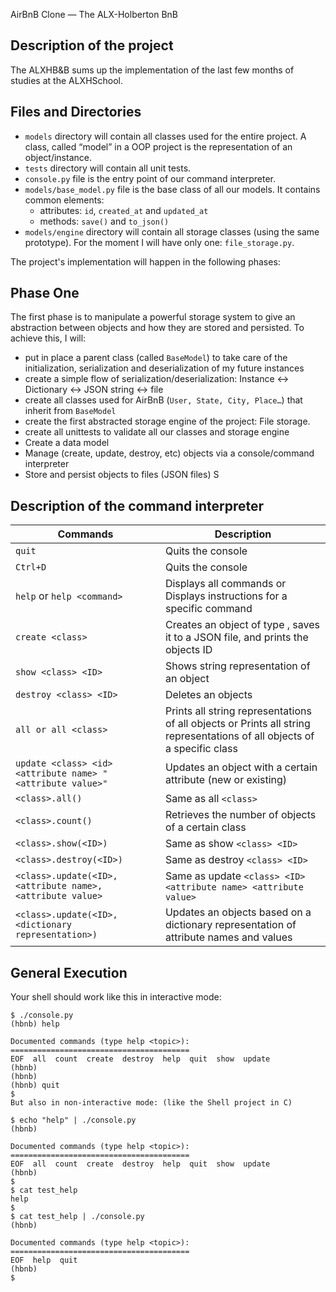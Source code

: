 AirBnB Clone ― The ALX-Holberton BnB

## Description of the project
The ALXHB&B sums up the implementation of the last few months of studies at the ALXHSchool.

## Files and Directories
- ```models``` directory will contain all classes used for the entire project. A class, called “model” in a OOP project is the representation of an object/instance.
- ```tests``` directory will contain all unit tests.
- ```console.py``` file is the entry point of our command interpreter.
- ```models/base_model.py``` file is the base class of all our models. It contains common elements:
    - attributes: ```id```, ```created_at``` and ```updated_at```
    - methods: ```save()``` and ```to_json()```
- ```models/engine``` directory will contain all storage classes (using the same prototype). For the moment I will have only one: ```file_storage.py```.

The project's implementation will happen in the following phases:
## Phase One
The first phase is to manipulate a powerful storage system to give an abstraction between objects and how they are stored and persisted. To achieve this, I will:
- put in place a parent class (called ```BaseModel```) to take care of the initialization, serialization and deserialization of my future instances
- create a simple flow of serialization/deserialization: Instance <-> Dictionary <-> JSON string <-> file
- create all classes used for AirBnB (```User, State, City, Place…```) that inherit from ```BaseModel```
- create the first abstracted storage engine of the project: File storage.
- create all unittests to validate all our classes and storage engine
- Create a data model
- Manage (create, update, destroy, etc) objects via a console/command interpreter
- Store and persist objects to files (JSON files)
S
## Description of the command interpreter
| Commands  | Description |
| ------------- | ------------- |
| ```quit```  | Quits the console  |
| ```Ctrl+D```  | Quits the console  |
| ```help``` or ```help <command>```  | Displays all commands or Displays instructions for a specific command
| ```create <class>```  | Creates an object of type , saves it to a JSON file, and prints the objects ID
| ```show <class> <ID>```  | Shows string representation of an object
| ```destroy <class> <ID>```  | Deletes an objects
| ```all or all <class>```  | Prints all string representations of all objects or Prints all string representations of all objects of a specific class
| ```update <class> <id> <attribute name> "<attribute value>"```  | Updates an object with a certain attribute (new or existing)
| ```<class>.all()```  | Same as all ```<class>```
| ```<class>.count()```  | Retrieves the number of objects of a certain class
| ```<class>.show(<ID>)```  | Same as show ```<class> <ID>```
| ```<class>.destroy(<ID>)```  | Same as destroy ```<class> <ID>```
| ```<class>.update(<ID>, <attribute name>, <attribute value>```  | Same as update ```<class> <ID> <attribute name> <attribute value>```
| ```<class>.update(<ID>, <dictionary representation>)```  | Updates an objects based on a dictionary representation of attribute names and values

## General Execution
Your shell should work like this in interactive mode:
```
$ ./console.py
(hbnb) help

Documented commands (type help <topic>):
========================================
EOF  all  count  create  destroy  help  quit  show  update
(hbnb) 
(hbnb) 
(hbnb) quit
$
But also in non-interactive mode: (like the Shell project in C)

$ echo "help" | ./console.py
(hbnb)

Documented commands (type help <topic>):
========================================
EOF  all  count  create  destroy  help  quit  show  update
(hbnb) 
$
$ cat test_help
help
$
$ cat test_help | ./console.py
(hbnb)

Documented commands (type help <topic>):
========================================
EOF  help  quit
(hbnb)
$
